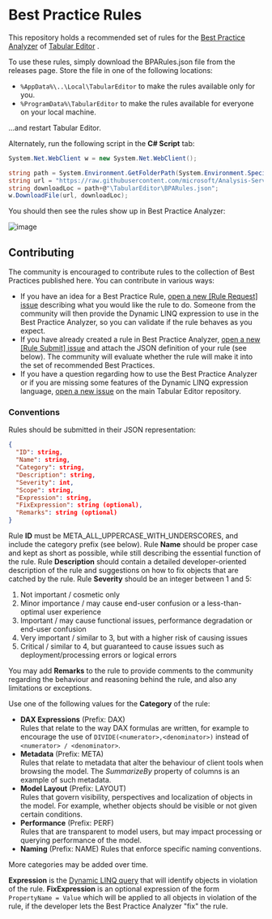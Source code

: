 # Best Practice Rules
This repository holds a recommended set of rules for the [Best Practice Analyzer](https://github.com/otykier/TabularEditor/wiki/Best-Practice-Analyzer) of [Tabular Editor](https://tabulareditor.github.io/) .

To use these rules, simply download the BPARules.json file from the releases page. Store the file in one of the following locations:

* `%AppData%\..\Local\TabularEditor` to make the rules available only for you.
* `%ProgramData%\TabularEditor` to make the rules available for everyone on your local machine.

...and restart Tabular Editor. 

Alternately, run the following script in the **C# Script** tab:

```csharp
System.Net.WebClient w = new System.Net.WebClient(); 

string path = System.Environment.GetFolderPath(System.Environment.SpecialFolder.LocalApplicationData);
string url = "https://raw.githubusercontent.com/microsoft/Analysis-Services/master/BestPracticeRules/BPARules.json";
string downloadLoc = path+@"\TabularEditor\BPARules.json";
w.DownloadFile(url, downloadLoc);
```

You should then see the rules show up in Best Practice Analyzer:

![image](https://user-images.githubusercontent.com/8976200/31409928-d60dc69c-ae0d-11e7-9372-6944dafec1ee.png)

## Contributing

The community is encouraged to contribute rules to the collection of Best Practices published here. You can contribute in various ways:

- If you have an idea for a Best Practice Rule, [open a new \[Rule Request\] issue](https://github.com/TabularEditor/BestPracticeRules/issues/new?title=[Rule%20Request]%20Provide%20short%20rule%20description) describing what you would like the rule to do. Someone from the community will then provide the Dynamic LINQ expression to use in the Best Practice Analyzer, so you can validate if the rule behaves as you expect.
- If you have already created a rule in Best Practice Analyzer, [open a new \[Rule Submit\] issue](https://github.com/TabularEditor/BestPracticeRules/issues/new?title=[Rule%20Submit]%20Your%20rule%20name) and attach the JSON definition of your rule (see below). The community will evaluate whether the rule will make it into the set of recommended Best Practices.
- If you have a question regarding how to use the Best Practice Analyzer or if you are missing some features of the Dynamic LINQ expression language, [open a new issue](https://github.com/otykier/TabularEditor/issues/new) on the main Tabular Editor repository.

### Conventions

Rules should be submitted in their JSON representation:

```json
{
  "ID": string,
  "Name": string,
  "Category": string,
  "Description": string,
  "Severity": int,
  "Scope": string,
  "Expression": string,
  "FixExpression": string (optional),
  "Remarks": string (optional)
}
```

Rule **ID** must be META_ALL_UPPERCASE_WITH_UNDERSCORES, and include the category prefix (see below). Rule **Name** should be proper case and kept as short as possible, while still describing the essential function of the rule. Rule **Description** should contain a detailed developer-oriented description of the rule and suggestions on how to fix objects that are catched by the rule. Rule **Severity** should be an integer between 1 and 5:

1. Not important / cosmetic only
2. Minor importance / may cause end-user confusion or a less-than-optimal user experience
3. Important / may cause functional issues, performance degradation or end-user confusion
4. Very important / similar to 3, but with a higher risk of causing issues
5. Critical / similar to 4, but guaranteed to cause issues such as deployment/processing errors or logical errors

You may add **Remarks** to the rule to provide comments to the community regarding the behaviour and reasoning behind the rule, and also any limitations or exceptions.

Use one of the following values for the **Category** of the rule:

- **DAX Expressions** (Prefix: DAX)  
 Rules that relate to the way DAX formulas are written, for example to encourage the use of `DIVIDE(<numerator>,<denominator>)` instead of `<numerator> / <denominator>`.
- **Metadata** (Prefix: META)  
 Rules that relate to metadata that alter the behaviour of client tools when browsing the model. The *SummarizeBy* property of columns is an example of such metadata.
- **Model Layout** (Prefix: LAYOUT)  
 Rules that govern visibility, perspectives and localization of objects in the model. For example, whether objects should be visible or not given certain conditions.
- **Performance** (Prefix: PERF)  
 Rules that are transparent to model users, but may impact processing or querying performance of the model.
- **Naming** (Prefix: NAME)
 Rules that enforce specific naming conventions.

More categories may be added over time.

**Expression** is the [Dynamic LINQ query](https://github.com/otykier/TabularEditor/wiki/Best-Practice-Analyzer#rule-expression-samples) that will identify objects in violation of the rule. **FixExpression** is an optional expression of the form `PropertyName = Value` which will be applied to all objects in violation of the rule, if the developer lets the Best Practice Analyzer "fix" the rule.
